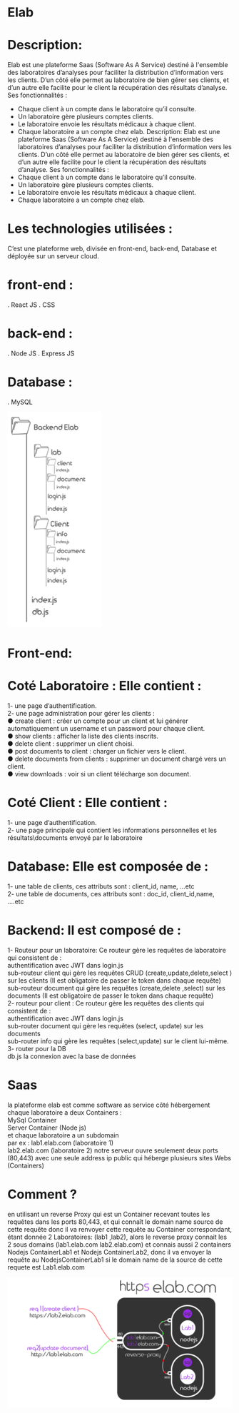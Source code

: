# Elab
# Description:
Elab est une plateforme Saas (Software As A Service) destiné à l'ensemble des laboratoires
d’analyses pour faciliter la distribution d’information vers les clients. D’un côté elle permet
au laboratoire de bien gérer ses clients, et d’un autre elle facilite pour le client la
récupération des résultats d’analyse.
Ses fonctionnalités :
- Chaque client à un compte dans le laboratoire qu’il consulte.
- Un laboratoire gère plusieurs comptes clients.
- Le laboratoire envoie les résultats médicaux à chaque client.
- Chaque laboratoire a un compte chez elab.
Description:
Elab est une plateforme Saas (Software As A Service) destiné à l'ensemble des laboratoires
d’analyses pour faciliter la distribution d’information vers les clients. D’un côté elle permet
au laboratoire de bien gérer ses clients, et d’un autre elle facilite pour le client la
récupération des résultats d’analyse.
Ses fonctionnalités :
- Chaque client à un compte dans le laboratoire qu’il consulte.
- Un laboratoire gère plusieurs comptes clients.
- Le laboratoire envoie les résultats médicaux à chaque client.
- Chaque laboratoire a un compte chez elab.
# Les technologies utilisées :
C’est une plateforme web, divisée en front-end, back-end, Database et déployée sur un serveur cloud.
# front-end :
 . React JS
 . CSS
# back-end :
 . Node JS
 . Express JS
# Database : 
 . MySQL

 ![alt text](https://github.com/mohamedlahouassa/elab/blob/main/git2.PNG?raw=true) 
# Front-end:
# Coté Laboratoire : Elle contient :<br/>
1- une page d’authentification.<br/>
2- une page administration pour gérer les clients :<br/>
● create client : créer un compte pour un client et lui générer automatiquement un
username et un password pour chaque client.<br/>
● show clients : afficher la liste des clients inscrits.<br/>
● delete client : supprimer un client choisi.<br/>
● post documents to client : charger un fichier vers le client.<br/>
● delete documents from clients : supprimer un document chargé vers un client.<br/>
● view downloads : voir si un client télécharge son document.<br/>
# Coté Client : Elle contient :<br/>
1- une page d’authentification.<br/>
2- une page principale qui contient les informations personnelles et les
résultats\documents envoyé par le laboratoire<br/>
# Database: Elle est composée de : <br/>
1- une table de clients, ces attributs sont : client_id, name, …etc <br/>
2- une table de documents, ces attributs sont : doc_id, client_id,name, ….etc <br/>
# Backend: Il est composé de :  <br/>
1- Routeur pour un laboratoire:  Ce routeur gère les requêtes de laboratoire qui consistent de :  <br/>
authentification avec JWT dans login.js <br/>
sub-routeur client qui gère les requêtes CRUD (create,update,delete,select ) sur les clients (Il est obligatoire de passer le token dans chaque requête) <br/>
sub-routeur document qui gère les requêtes (create,delete ,select) sur les documents (Il est obligatoire de passer le token dans chaque requête) <br/>
2- routeur pour client : Ce routeur gère les requêtes des clients qui consistent de :  <br/>
authentification avec JWT dans login.js <br/>
sub-router document qui gère les requêtes (select, update) sur les documents <br/>
sub-router info qui gère les requêtes (select,update) sur le client lui-même. <br/>
3- router pour la DB  <br/>
db.js la connexion avec la base de données <br/>
# Saas
la plateforme elab est comme software as service côté hébergement chaque laboratoire a deux Containers :<br/>
MySql Container<br/>
Server Container (Node js)<br/>
et chaque laboratoire a un subdomain<br/>
par ex : lab1.elab.com (laboratoire 1)<br/>
              lab2.elab.com (laboratoire 2)
notre serveur ouvre seulement deux ports (80,443) avec une seule address ip public qui héberge plusieurs sites Webs (Containers)<br/>
# Comment ?
en utilisant un reverse Proxy qui est un Container recevant toutes les requêtes dans les ports 80,443, et qui connaît le domain name source de cette requête donc il va renvoyer cette requête au Container correspondant,  étant donnée 2 Laboratoires: (lab1 ,lab2), alors le reverse proxy connait les 2 sous domains (lab1.elab.com lab2.elab.com) et connais aussi 2 containers
Nodejs ContainerLab1 et Nodejs ContainerLab2, donc il va envoyer la requête au NodejsContainerLab1 si le domain name de la source de cette requete est Lab1.elab.com

![alt text](https://github.com/mohamedlahouassa/elab/blob/main/Git.PNG?raw=true)




